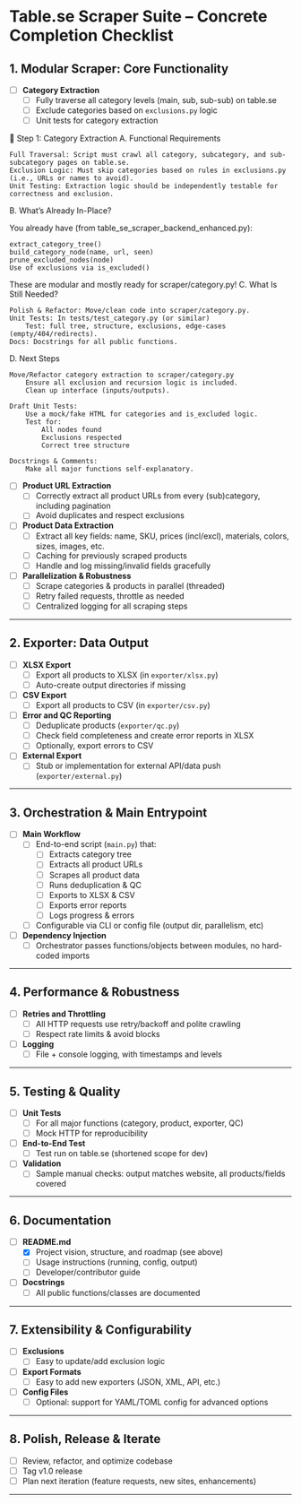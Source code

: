 # Table.se Scraper Suite – Concrete Completion Checklist

## 1. Modular Scraper: Core Functionality

- [ ] **Category Extraction**
  - [ ] Fully traverse all category levels (main, sub, sub-sub) on table.se
  - [ ] Exclude categories based on `exclusions.py` logic
  - [ ] Unit tests for category extraction
        
📌 Step 1: Category Extraction
A. Functional Requirements

    Full Traversal: Script must crawl all category, subcategory, and sub-subcategory pages on table.se.
    Exclusion Logic: Must skip categories based on rules in exclusions.py (i.e., URLs or names to avoid).
    Unit Testing: Extraction logic should be independently testable for correctness and exclusion.

B. What’s Already In-Place?

You already have (from table_se_scraper_backend_enhanced.py):

    extract_category_tree()
    build_category_node(name, url, seen)
    prune_excluded_nodes(node)
    Use of exclusions via is_excluded()

These are modular and mostly ready for scraper/category.py!
C. What Is Still Needed?

    Polish & Refactor: Move/clean code into scraper/category.py.
    Unit Tests: In tests/test_category.py (or similar)
        Test: full tree, structure, exclusions, edge-cases (empty/404/redirects).
    Docs: Docstrings for all public functions.

D. Next Steps

    Move/Refactor category extraction to scraper/category.py
        Ensure all exclusion and recursion logic is included.
        Clean up interface (inputs/outputs).

    Draft Unit Tests:
        Use a mock/fake HTML for categories and is_excluded logic.
        Test for:
            All nodes found
            Exclusions respected
            Correct tree structure

    Docstrings & Comments:
        Make all major functions self-explanatory.


- [ ] **Product URL Extraction**
  - [ ] Correctly extract all product URLs from every (sub)category, including pagination
  - [ ] Avoid duplicates and respect exclusions

- [ ] **Product Data Extraction**
  - [ ] Extract all key fields: name, SKU, prices (incl/excl), materials, colors, sizes, images, etc.
  - [ ] Caching for previously scraped products
  - [ ] Handle and log missing/invalid fields gracefully

- [ ] **Parallelization & Robustness**
  - [ ] Scrape categories & products in parallel (threaded)
  - [ ] Retry failed requests, throttle as needed
  - [ ] Centralized logging for all scraping steps

---

## 2. Exporter: Data Output

- [ ] **XLSX Export**
  - [ ] Export all products to XLSX (in `exporter/xlsx.py`)
  - [ ] Auto-create output directories if missing

- [ ] **CSV Export**
  - [ ] Export all products to CSV (in `exporter/csv.py`)

- [ ] **Error and QC Reporting**
  - [ ] Deduplicate products (`exporter/qc.py`)
  - [ ] Check field completeness and create error reports in XLSX
  - [ ] Optionally, export errors to CSV

- [ ] **External Export**
  - [ ] Stub or implementation for external API/data push (`exporter/external.py`)

---

## 3. Orchestration & Main Entrypoint

- [ ] **Main Workflow**
  - [ ] End-to-end script (`main.py`) that:
    - [ ] Extracts category tree
    - [ ] Extracts all product URLs
    - [ ] Scrapes all product data
    - [ ] Runs deduplication & QC
    - [ ] Exports to XLSX & CSV
    - [ ] Exports error reports
    - [ ] Logs progress & errors
  - [ ] Configurable via CLI or config file (output dir, parallelism, etc)

- [ ] **Dependency Injection**
  - [ ] Orchestrator passes functions/objects between modules, no hard-coded imports

---

## 4. Performance & Robustness

- [ ] **Retries and Throttling**
  - [ ] All HTTP requests use retry/backoff and polite crawling
  - [ ] Respect rate limits & avoid blocks

- [ ] **Logging**
  - [ ] File + console logging, with timestamps and levels

---

## 5. Testing & Quality

- [ ] **Unit Tests**
  - [ ] For all major functions (category, product, exporter, QC)
  - [ ] Mock HTTP for reproducibility

- [ ] **End-to-End Test**
  - [ ] Test run on table.se (shortened scope for dev)

- [ ] **Validation**
  - [ ] Sample manual checks: output matches website, all products/fields covered

---

## 6. Documentation

- [ ] **README.md**
  - [x] Project vision, structure, and roadmap (see above)
  - [ ] Usage instructions (running, config, output)
  - [ ] Developer/contributor guide

- [ ] **Docstrings**
  - [ ] All public functions/classes are documented

---

## 7. Extensibility & Configurability

- [ ] **Exclusions**
  - [ ] Easy to update/add exclusion logic

- [ ] **Export Formats**
  - [ ] Easy to add new exporters (JSON, XML, API, etc.)

- [ ] **Config Files**
  - [ ] Optional: support for YAML/TOML config for advanced options

---

## 8. Polish, Release & Iterate

- [ ] Review, refactor, and optimize codebase
- [ ] Tag v1.0 release
- [ ] Plan next iteration (feature requests, new sites, enhancements)

---
